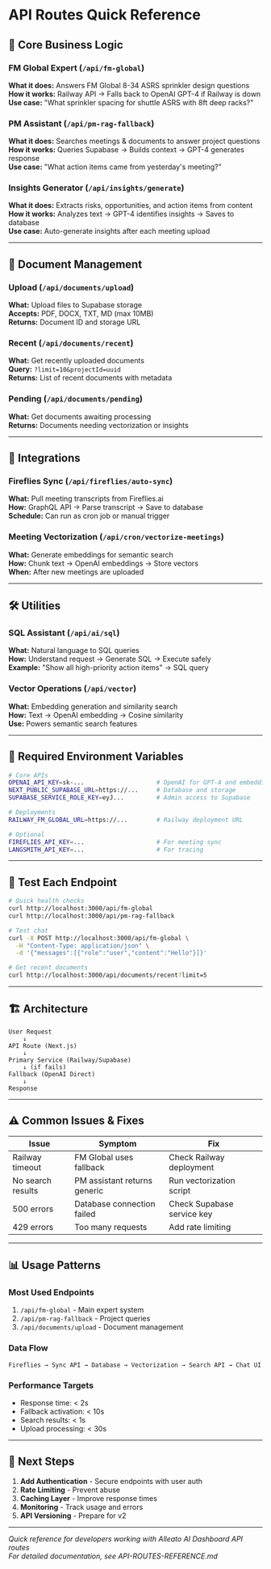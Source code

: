 # API Routes Quick Reference

## 🎯 Core Business Logic

### FM Global Expert (`/api/fm-global`)
**What it does:** Answers FM Global 8-34 ASRS sprinkler design questions  
**How it works:** Railway API → Falls back to OpenAI GPT-4 if Railway is down  
**Use case:** "What sprinkler spacing for shuttle ASRS with 8ft deep racks?"

### PM Assistant (`/api/pm-rag-fallback`)
**What it does:** Searches meetings & documents to answer project questions  
**How it works:** Queries Supabase → Builds context → GPT-4 generates response  
**Use case:** "What action items came from yesterday's meeting?"

### Insights Generator (`/api/insights/generate`)
**What it does:** Extracts risks, opportunities, and action items from content  
**How it works:** Analyzes text → GPT-4 identifies insights → Saves to database  
**Use case:** Auto-generate insights after each meeting upload

---

## 📄 Document Management

### Upload (`/api/documents/upload`)
**What:** Upload files to Supabase storage  
**Accepts:** PDF, DOCX, TXT, MD (max 10MB)  
**Returns:** Document ID and storage URL

### Recent (`/api/documents/recent`)
**What:** Get recently uploaded documents  
**Query:** `?limit=10&projectId=uuid`  
**Returns:** List of recent documents with metadata

### Pending (`/api/documents/pending`)
**What:** Get documents awaiting processing  
**Returns:** Documents needing vectorization or insights

---

## 🔄 Integrations

### Fireflies Sync (`/api/fireflies/auto-sync`)
**What:** Pull meeting transcripts from Fireflies.ai  
**How:** GraphQL API → Parse transcript → Save to database  
**Schedule:** Can run as cron job or manual trigger

### Meeting Vectorization (`/api/cron/vectorize-meetings`)
**What:** Generate embeddings for semantic search  
**How:** Chunk text → OpenAI embeddings → Store vectors  
**When:** After new meetings are uploaded

---

## 🛠️ Utilities

### SQL Assistant (`/api/ai/sql`)
**What:** Natural language to SQL queries  
**How:** Understand request → Generate SQL → Execute safely  
**Example:** "Show all high-priority action items" → SQL query

### Vector Operations (`/api/vector`)
**What:** Embedding generation and similarity search  
**How:** Text → OpenAI embedding → Cosine similarity  
**Use:** Powers semantic search features

---

## 🔑 Required Environment Variables

```bash
# Core APIs
OPENAI_API_KEY=sk-...                    # OpenAI for GPT-4 and embeddings
NEXT_PUBLIC_SUPABASE_URL=https://...     # Database and storage
SUPABASE_SERVICE_ROLE_KEY=eyJ...         # Admin access to Supabase

# Deployments
RAILWAY_FM_GLOBAL_URL=https://...        # Railway deployment URL

# Optional
FIREFLIES_API_KEY=...                    # For meeting sync
LANGSMITH_API_KEY=...                    # For tracing
```

---

## 🧪 Test Each Endpoint

```bash
# Quick health checks
curl http://localhost:3000/api/fm-global
curl http://localhost:3000/api/pm-rag-fallback

# Test chat
curl -X POST http://localhost:3000/api/fm-global \
  -H "Content-Type: application/json" \
  -d '{"messages":[{"role":"user","content":"Hello"}]}'

# Get recent documents
curl http://localhost:3000/api/documents/recent?limit=5
```

---

## 🏗️ Architecture

```
User Request
    ↓
API Route (Next.js)
    ↓
Primary Service (Railway/Supabase)
    ↓ (if fails)
Fallback (OpenAI Direct)
    ↓
Response
```

---

## ⚠️ Common Issues & Fixes

| Issue | Symptom | Fix |
|-------|---------|-----|
| Railway timeout | FM Global uses fallback | Check Railway deployment |
| No search results | PM assistant returns generic | Run vectorization script |
| 500 errors | Database connection failed | Check Supabase service key |
| 429 errors | Too many requests | Add rate limiting |

---

## 📊 Usage Patterns

### Most Used Endpoints
1. `/api/fm-global` - Main expert system
2. `/api/pm-rag-fallback` - Project queries
3. `/api/documents/upload` - Document management

### Data Flow
```
Fireflies → Sync API → Database → Vectorization → Search API → Chat UI
```

### Performance Targets
- Response time: < 2s
- Fallback activation: < 10s
- Search results: < 1s
- Upload processing: < 30s

---

## 🚀 Next Steps

1. **Add Authentication** - Secure endpoints with user auth
2. **Rate Limiting** - Prevent abuse
3. **Caching Layer** - Improve response times
4. **Monitoring** - Track usage and errors
5. **API Versioning** - Prepare for v2

---

*Quick reference for developers working with Alleato AI Dashboard API routes*  
*For detailed documentation, see API-ROUTES-REFERENCE.md*